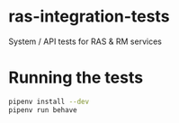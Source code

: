 # ras-integration-tests
System / API tests for RAS & RM services


# Running the tests

```bash
pipenv install --dev
pipenv run behave
```